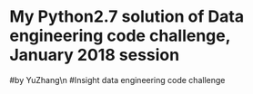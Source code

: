# My Python2.7 solution of Data engineering code challenge, January 2018 session
#by YuZhang\n
#Insight data engineering code challenge
